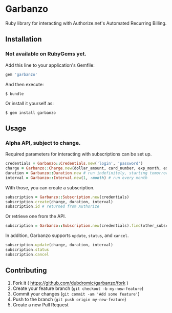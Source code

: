 # Garbanzo

Ruby library for interacting with Authorize.net's Automated Recurring Billing.

## Installation

### Not available on RubyGems yet.

Add this line to your application's Gemfile:

```ruby
gem 'garbanzo'
```

And then execute:

    $ bundle

Or install it yourself as:

    $ gem install garbanzo

## Usage

### Alpha API, subject to change.

Required parameters for interacting with subscriptions can be set up.
```Ruby
credentials = Garbanzo::Credentials.new('login', 'password')
charge = Garbanzo::Charge.new(dollar_amount, card_number, exp_month, exp_year)
duration = Garbanzo::Duration.new # run indefinitely, starting tomorrow
interval = Garbanzo::Interval.new(1, :month) # run every month
```

With those, you can create a subscription.
```Ruby
subscription = Garbanzo::Subscription.new(credentials)
subscription.create(charge, duration, interval)
subscription.id # returned from Authorize
```

Or retrieve one from the API.
```Ruby
subscription = Garbanzo::Subscription.new(credentials).find(other_subscription_id)
```

In addition, Garbanzo supports `update`, `status`, and `cancel`.
```Ruby
subscription.update(charge, duration, interval)
subscription.status
subscription.cancel
```

## Contributing

1. Fork it ( https://github.com/dubdromic/garbanzo/fork )
2. Create your feature branch (`git checkout -b my-new-feature`)
3. Commit your changes (`git commit -am 'Add some feature'`)
4. Push to the branch (`git push origin my-new-feature`)
5. Create a new Pull Request
